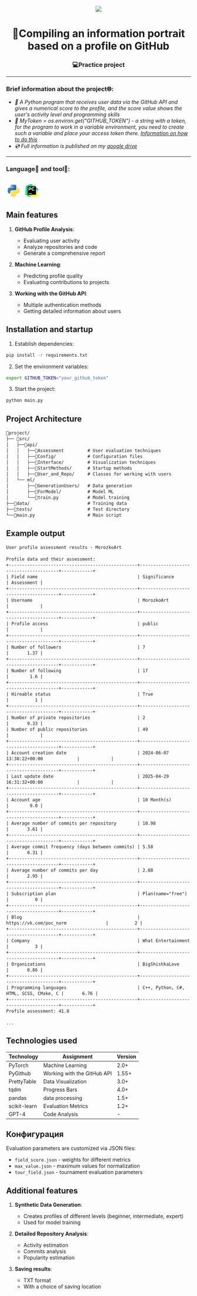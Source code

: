 <div id="header" align="center">
  <img src="https://media.giphy.com/media/v1.Y2lkPTc5MGI3NjExdGQ5eWhlcHZ0dTd3bWEzcmk5OXJ1YWt2aTVtb3gzcnV4bDNoYWxsbCZlcD12MV9naWZzX3NlYXJjaCZjdD1n/yf5t7jramBz6YN9w0U/giphy.gif?raw=true" width="400"/>
</div>

<div id="header" align="center">
    <h1>🎨Compiling an information portrait based on a profile on GitHub </h1>
    <h3>💻Practice project</h3>
</div>

---
### Brief information about the project🌐:
- *💾 A Python program that receives user data via the GitHub API and gives a numerical score to the profile, and the score value shows the user's activity level and programming skills*
- *📑 MyToken = os.environ.get("GITHUB_TOKEN") - a string with a token, for the program to work in a variable environment, you need to create such a variable and place your access token there. [Information on how to do this](https://remontka.pro/environment-variables-windows/?ysclid=m5cn3cte63157731913)*
- *💿 Full information is published on my [google drive](https://drive.google.com/drive/folders/18Q0nS8e0jUeByKjYreqZ1MXWn0KfvMVV?usp=drive_link)*
---
### Language👅 and tool🔧:
<img src="https://raw.githubusercontent.com/MorozkoArt/MorozkoArt/446de453fb12c56c11adfb43cde081d484777abb/Resources/python-original.svg" title="python" width="40" height="40"/>&nbsp;
<img src="https://raw.githubusercontent.com/MorozkoArt/MorozkoArt/446de453fb12c56c11adfb43cde081d484777abb/Resources/pycharm-original.svg" title="pycharm" width="40" height="40"/>&nbsp;
---

## Main features

1. **GitHub Profile Analysis**:
   - Evaluating user activity
   - Analyze repositories and code
   - Generate a comprehensive report

2. **Machine Learning**:
   - Predicting profile quality
   - Evaluating contributions to projects

3. **Working with the GitHub API**:
   - Multiple authentication methods
   - Getting detailed information about users

## Installation and startup

1. Establish dependencies:
```bash
pip install -r requirements.txt
```

2. Set the environment variables:
```bash
export GITHUB_TOKEN="your_github_token"
```

3. Start the project:
```bash
python main.py
```

## Project Architecture

```plaintext
📂project/
├── 📂src/
│   ├──📂api/
│   │   ├──📂Assessment         # User evaluation techniques
│   │   ├──📂Config/            # Configuration files
│   │   ├──📂Interface/         # Visualization techniques
│   │   ├──📂StartMethods/      # Startup methods
│   │   ├──📂User_and_Repo/     # Classes for working with users
│   └── ml/
│       ├──📂GenerationUsers/   # Data generation
│       ├──📂ForModel/          # Model ML
│       └──📄train.py           # Model training
├──📂data/                      # Training data
├──📂tests/                     # Test directory
└──📄main.py                    # Main script
```

## Example output

```
User profile assessment results - MorozkoArt 

Profile data and their assessment:
+-------------------------------------------------+---------------------------------------+------------+
| Field name                                      | Significance                          | Assessment |
+-------------------------------------------------+---------------------------------------+------------+
| Username                                        | MorozkoArt                            |            |
+-------------------------------------------------+---------------------------------------+------------+
| Profile access                                  | public                                |            |
+-------------------------------------------------+---------------------------------------+------------+
| Number of followers                             | 7                                     |       1.37 |
+-------------------------------------------------+---------------------------------------+------------+
| Number of following                             | 17                                    |        1.6 |
+-------------------------------------------------+---------------------------------------+------------+
| Hireable status                                 | True                                  |          1 |
+-------------------------------------------------+---------------------------------------+------------+
| Number of private repositories                  | 2                                     |       9.33 |
| Number of public repositories                   | 49                                    |            |
+-------------------------------------------------+---------------------------------------+------------+
| Account creation date                           | 2024-06-07 13:38:22+00:00             |            |
+-------------------------------------------------+---------------------------------------+------------+
| Last update date                                | 2025-04-29 16:31:32+00:00             |            |
+-------------------------------------------------+---------------------------------------+------------+
| Account age                                     | 10 Month(s)                           |        9.0 |
+-------------------------------------------------+---------------------------------------+------------+
| Average number of commits per repository        | 10.98                                 |       3.61 |
+-------------------------------------------------+---------------------------------------+------------+
| Average commit frequency (days between commits) | 5.58                                  |       0.31 |
+-------------------------------------------------+---------------------------------------+------------+
| Average number of commits per day               | 2.88                                  |       2.95 |
+-------------------------------------------------+---------------------------------------+------------+
| Subscription plan                               | Plan(name="free")                     |          0 |
+-------------------------------------------------+---------------------------------------+------------+
| Blog                                            | https://vk.com/poc_norm               |          2 |
+-------------------------------------------------+---------------------------------------+------------+
| Company                                         | What Entertainment                    |          3 |
+-------------------------------------------------+---------------------------------------+------------+
| Organizations                                   | BigShishkaLove                        |       0.86 |
+-------------------------------------------------+---------------------------------------+------------+
| Programming languages                           | C++, Python, C#, HTML, SCSS, CMake, C |       6.76 |
+-------------------------------------------------+---------------------------------------+------------+
Profile assessment: 41.8

...
```

## Technologies used

| Technology   | Assignment                  | Version |
|--------------|-----------------------------|---------|
| PyTorch      | Machine Learning            | 2.0+    |
| PyGithub     | Working with the GitHub API | 1.55+   |
| PrettyTable  | Data Visualization          | 3.0+    |
| tqdm         | Progress Bars               | 4.0+    |
| pandas       | data processing             | 1.5+    |
| scikit-learn | Evaluation Metrics          | 1.2+    |
| GPT-4        | Code Analysis               | -       |

## Конфигурация

Evaluation parameters are customized via JSON files:
- `field_score.json` - weights for different metrics
- `max_value.json` - maximum values for normalization
- `tour_field.json` - tournament evaluation parameters

## Additional features

1. **Synthetic Data Generation**:
   - Creates profiles of different levels (beginner, intermediate, expert)
   - Used for model training

2. **Detailed Repository Analysis**:
   - Activity estimation
   - Commits analysis
   - Popularity estimation

3. **Saving results**:
   - TXT format
   - With a choice of saving location


